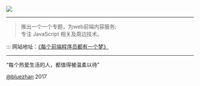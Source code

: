 
![](https://github.com/bluezhan/weeky/raw/master/images/logo.png)

----------------

> 推出一个一个专题，为web前端内容服务;     
> 专注 JavaScript 相关及周边技术。         

 

::: 网站地址：[《每个前端程序员都有一个梦》](http://bluezhan.me/technology-topic/#/)      

----------------

“每个热爱生活的人，都值得被温柔以待”    

[@bluezhan](http://bluezhan.me)  2017  

